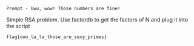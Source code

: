 `Prompt - Uwu, wow! Those numbers are fine!`

Simple RSA problem. Use factordb to get the factors of N and plug it into the script

`flag{ooo_la_la_those_are_sexy_primes}`